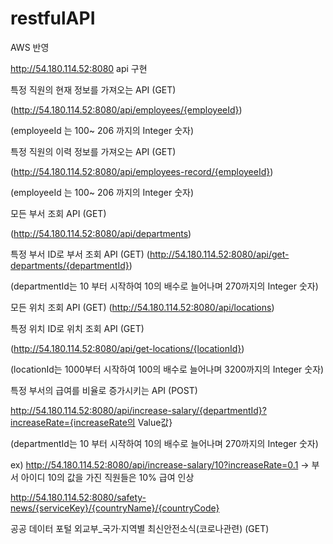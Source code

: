 ﻿# restfulAPI
AWS 반영

http://54.180.114.52:8080
api 구현

특정 직원의 현재 정보를 가져오는 API (GET)

(http://54.180.114.52:8080/api/employees/{employeeId})  

(employeeId 는 100~ 206 까지의 Integer 숫자)

특정 직원의 이력 정보를 가져오는 API (GET)

(http://54.180.114.52:8080/api/employees-record/{employeeId}) 

(employeeId 는 100~ 206 까지의 Integer 숫자)

모든 부서 조회 API (GET)

(http://54.180.114.52:8080/api/departments)

특정 부서 ID로 부서 조회 API (GET)
(http://54.180.114.52:8080/api/get-departments/{departmentId}) 

(departmentId는 10 부터 시작하여 10의 배수로 늘어나며 270까지의 Integer 숫자)

모든 위치 조회 API (GET)
(http://54.180.114.52:8080/api/locations)

특정 위치 ID로 위치 조회 API (GET)

(http://54.180.114.52:8080/api/get-locations/{locationId})

(locationId는 1000부터 시작하여 100의 배수로 늘어나며 3200까지의 Integer 숫자)

특정 부서의 급여를 비율로 증가시키는 API (POST)

http://54.180.114.52:8080/api/increase-salary/{departmentId}?increaseRate={increaseRate의 Value값} 

(departmentId는 10 부터 시작하여 10의 배수로 늘어나며 270까지의 Integer 숫자)

ex) http://54.180.114.52:8080/api/increase-salary/10?increaseRate=0.1   -> 부서 아이디 10의 값을 가진 직원들은 10% 급여 인상

http://54.180.114.52:8080/safety-news/{serviceKey}/{countryName}/{countryCode}

공공 데이터 포털 외교부_국가·지역별 최신안전소식(코로나관련) (GET)



